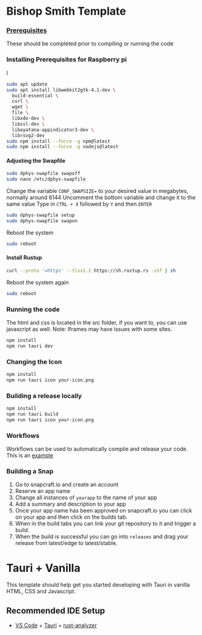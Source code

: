 # Bishop Smith Template


### [Prerequisites](docs/prerequisites.md)
These should be completed prior to compiling or running the code

### Installing Prerequisites for Raspberry pi
I
```sh
sudo apt update
sudo apt install libwebkit2gtk-4.1-dev \
  build-essential \
  curl \
  wget \
  file \
  libxdo-dev \
  libssl-dev \
  libayatana-appindicator3-dev \
  librsvg2-dev
sudo npm install --force -g npm@latest
sudo npm install --force -g nodejs@latest
```
#### Adjusting the Swapfile
```sh
sudo dphys-swapfile swapoff
sudo nano /etc/dphys-swapfile
```
Change the variable `CONF_SWAPSIZE=` to your desired value in megabytes, normally around 6144
Uncomment the bottom variable and change it to the same value
Type in `CTRL + X` followed by `Y` and then `ENTER`
```sh
sudo dphys-swapfile setup
sudo dphys-swapfile swapon
```
Reboot the system
```sh
sudo reboot
```
#### Install Rustup
```sh
curl --proto '=https' --tlsv1.2 https://sh.rustup.rs -sSf | sh
```
Reboot the system again
```sh
sudo reboot
```

### Running the code
The html and css is located in the src folder, if you want to, you can use javascript as well.
Note: Iframes may have issues with some sites.
```sh
npm install
npm run tauri dev
```

### Changing the Icon
```sh
npm install
npm run tauri icon your-icon.png
```
### Building a release locally
```sh
npm install
npm run tauri build
npm run tauri icon your-icon.png
```
### Workflows
Workflows can be used to automatically compile and release your code.
This is an [example](.github/workflows/main.yml)

### Building a Snap
1. Go to snapcraft.io and create an account
2. Reserve an app name
3. Change all instances of `yourapp` to the name of your app
4. Add a summary and description to your app
5. Once your app name has been approved on snapcraft.io you can click on your app and then click on the builds tab.
6. When in the build tabs you can link your git repository to it and trigger a build.
7. When the build is successful you can go into `releases` and drag your release from latest/edge to latest/stable.
# Tauri + Vanilla

This template should help get you started developing with Tauri in vanilla HTML, CSS and Javascript.

## Recommended IDE Setup

- [VS Code](https://code.visualstudio.com/) + [Tauri](https://marketplace.visualstudio.com/items?itemName=tauri-apps.tauri-vscode) + [rust-analyzer](https://marketplace.visualstudio.com/items?itemName=rust-lang.rust-analyzer)
